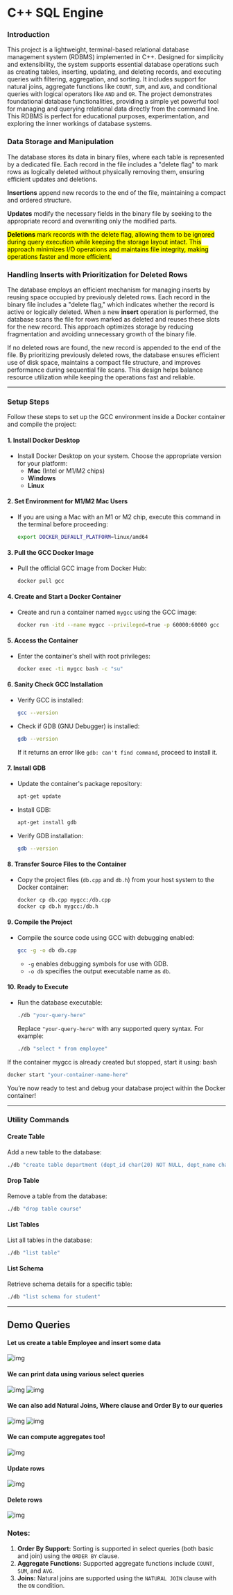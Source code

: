 # C++ SQL Engine

### Introduction
This project is a lightweight, terminal-based relational database management system (RDBMS) implemented in C++. Designed for simplicity and extensibility, the system supports essential database operations such as creating tables, inserting, updating, and deleting records, and executing queries with filtering, aggregation, and sorting. It includes support for natural joins, aggregate functions like `COUNT`, `SUM`, and `AVG`, and conditional queries with logical operators like `AND` and `OR`. The project demonstrates foundational database functionalities, providing a simple yet powerful tool for managing and querying relational data directly from the command line. This RDBMS is perfect for educational purposes, experimentation, and exploring the inner workings of database systems.

### Data Storage and Manipulation

The database stores its data in binary files, where each table is represented by a dedicated file. Each record in the file includes a "delete flag" to mark rows as logically deleted without physically removing them, ensuring efficient updates and deletions. 

**Insertions** append new records to the end of the file, maintaining a compact and ordered structure.

**Updates** modify the necessary fields in the binary file by seeking to the appropriate record and overwriting only the modified parts.

<mark>**Deletions** mark records with the delete flag, allowing them to be ignored during query execution while keeping the storage layout intact. This approach minimizes I/O operations and maintains file integrity, making operations faster and more efficient.<mark>

### Handling Inserts with Prioritization for Deleted Rows

The database employs an efficient mechanism for managing inserts by reusing space occupied by previously deleted rows. Each record in the binary file includes a "delete flag," which indicates whether the record is active or logically deleted. When a new **insert** operation is performed, the database scans the file for rows marked as deleted and reuses these slots for the new record. This approach optimizes storage by reducing fragmentation and avoiding unnecessary growth of the binary file.

If no deleted rows are found, the new record is appended to the end of the file. By prioritizing previously deleted rows, the database ensures efficient use of disk space, maintains a compact file structure, and improves performance during sequential file scans. This design helps balance resource utilization while keeping the operations fast and reliable.

---

### Setup Steps

Follow these steps to set up the GCC environment inside a Docker container and compile the project:

#### 1. Install Docker Desktop
- Install Docker Desktop on your system. Choose the appropriate version for your platform:
  - **Mac** (Intel or M1/M2 chips)
  - **Windows**
  - **Linux**

#### 2. Set Environment for M1/M2 Mac Users
- If you are using a Mac with an M1 or M2 chip, execute this command in the terminal before proceeding:
  ```bash
  export DOCKER_DEFAULT_PLATFORM=linux/amd64
  ```

#### 3. Pull the GCC Docker Image
- Pull the official GCC image from Docker Hub:
  ```bash
  docker pull gcc
  ```

#### 4. Create and Start a Docker Container
- Create and run a container named `mygcc` using the GCC image:
  ```bash
  docker run -itd --name mygcc --privileged=true -p 60000:60000 gcc
  ```

#### 5. Access the Container
- Enter the container's shell with root privileges:
  ```bash
  docker exec -ti mygcc bash -c "su"
  ```

#### 6. Sanity Check GCC Installation
- Verify GCC is installed:
  ```bash
  gcc --version
  ```
- Check if GDB (GNU Debugger) is installed:
  ```bash
  gdb --version
  ```
  If it returns an error like `gdb: can't find command`, proceed to install it.

#### 7. Install GDB
- Update the container's package repository:
  ```bash
  apt-get update
  ```
- Install GDB:
  ```bash
  apt-get install gdb
  ```
- Verify GDB installation:
  ```bash
  gdb --version
  ```

#### 8. Transfer Source Files to the Container
- Copy the project files (`db.cpp` and `db.h`) from your host system to the Docker container:
  ```bash
  docker cp db.cpp mygcc:/db.cpp
  docker cp db.h mygcc:/db.h
  ```

#### 9. Compile the Project
- Compile the source code using GCC with debugging enabled:
  ```bash
  gcc -g -o db db.cpp
  ```
  - `-g` enables debugging symbols for use with GDB.
  - `-o db` specifies the output executable name as `db`.

#### 10. Ready to Execute
- Run the database executable:
  ```bash
  ./db "your-query-here"
  ```
  Replace `"your-query-here"` with any supported query syntax. For example:
  ```bash
  ./db "select * from employee"
  ```

If the container mygcc is already created but stopped, start it using:
bash
```bash
docker start "your-container-name-here"
```
You’re now ready to test and debug your database project within the Docker container!

---

### **Utility Commands**

#### **Create Table**
Add a new table to the database:
```bash
./db "create table department (dept_id char(20) NOT NULL, dept_name char(20))"
```

#### **Drop Table**
Remove a table from the database:
```bash
./db "drop table course"
```

#### **List Tables**
List all tables in the database:
```bash
./db "list table"
```

#### **List Schema**
Retrieve schema details for a specific table:
```bash
./db "list schema for student"
```

--- 

## Demo Queries
#### Let us create a table Employee and insert some data
![img](https://github.com/Aditya-Dawadikar/cpp_sql_database/blob/main/views/create_01.png)

#### We can print data using various select queries
![img](https://github.com/Aditya-Dawadikar/cpp_sql_database/blob/main/views/select_01.png)
![img](https://github.com/Aditya-Dawadikar/cpp_sql_database/blob/main/views/select_02.png)

#### We can also add Natural Joins, Where clause and Order By to our queries
![img](https://github.com/Aditya-Dawadikar/cpp_sql_database/blob/main/views/select_03.png)
![img](https://github.com/Aditya-Dawadikar/cpp_sql_database/blob/main/views/select_04.png)

#### We can compute aggregates too!
![img](https://github.com/Aditya-Dawadikar/cpp_sql_database/blob/main/views/select_06.png)

#### Update rows
![img](https://github.com/Aditya-Dawadikar/cpp_sql_database/blob/main/views/update_01.png)

#### Delete rows
![img](https://github.com/Aditya-Dawadikar/cpp_sql_database/blob/main/views/delete_01.png)

### Notes:
1. **Order By Support:** Sorting is supported in select queries (both basic and join) using the `ORDER BY` clause.
2. **Aggregate Functions:** Supported aggregate functions include `COUNT`, `SUM`, and `AVG`.
3. **Joins:** Natural joins are supported using the `NATURAL JOIN` clause with the `ON` condition.
